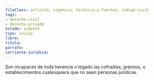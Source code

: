 ```yaml
---
fileClass: articulo, vigencia, historia-y-fuentes, codigo-civil
tags:
- derecho-civil
- derecho-privado
estado: vigente
tipo: inciso
libro:
titulo:
parrafo:
corriente-juridica:
---
```

Son incapaces de toda herencia o legado las cofradías, gremios, o establecimientos cualesquiera que no sean personas jurídicas.